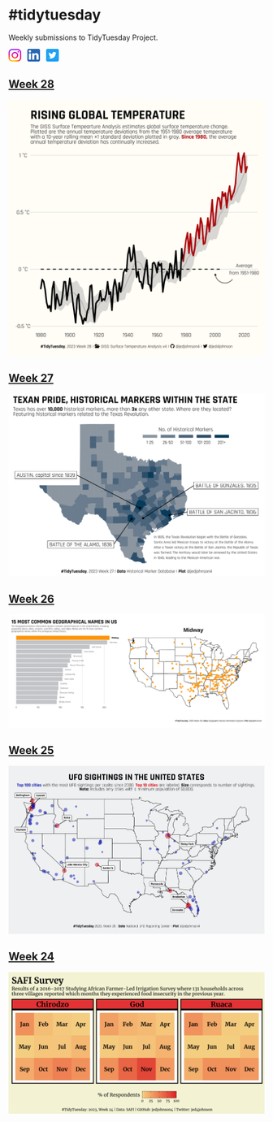 # #tidytuesday
Weekly submissions to TidyTuesday Project.

  <a href="https://www.instagram.com/jedjohnson4/" target="_blank"><img src="/icons/instagram.png" width=25, height=25></a> &nbsp; 
  <a href="https://www.linkedin.com/in/jedjohnson4/" target="_blank"><img src="/icons/linkedin.png" width=25, height=25></a> &nbsp;
  <a href="https://twitter.com/jed4johnson" target="_blank"><img src="/icons/twitter.png" width=25, height=25></a>


## <a href="/2023/230711/Global-Temps.R"> Week 28 </a>

<img src="/2023/230711/Global-Temps.png">


## <a href="/2023/230704/Texas_Historical_Markers.R"> Week 27 </a>

<img src="/2023/230704/Texas_Historical_Markers.png">

## <a href="/2023/230627/GNIS.R"> Week 26 </a>

<img src="/2023/230627/GNIS.gif">


## <a href="/2023/230620/UFO-Sightings.R"> Week 25 </a>

<img src="/2023/230620/UFO-sightings.png">


## <a href="/2023/230613/SAFI.R"> Week 24 </a>

<img src="/2023/230613/plots/SAFI.png">



